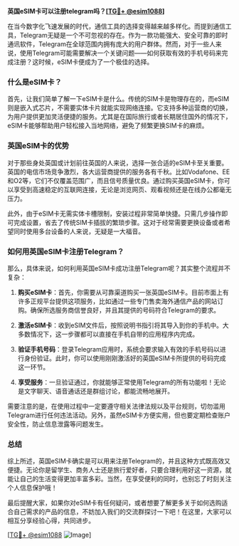 **英国eSIM卡可以注册telegram吗？[[TG💪+ @esim1088](https://t.me/s/esim1088)]**

在当今数字化飞速发展的时代，通信工具的选择变得越来越多样化。而提到通信工具，Telegram无疑是一个不可忽视的存在。作为一款功能强大、安全可靠的即时通讯软件，Telegram在全球范围内拥有庞大的用户群体。然而，对于一些人来说，使用Telegram可能需要解决一个关键问题——如何获取有效的手机号码来完成注册？这时候，eSIM卡便成为了一个极佳的选择。

### 什么是eSIM卡？

首先，让我们简单了解一下eSIM卡是什么。传统的SIM卡是物理存在的，而eSIM则是嵌入式芯片，不需要实体卡片就能实现网络连接。它支持多种运营商的切换，为用户提供更加灵活便捷的服务。尤其是在国际旅行或者长期居住国外的情况下，eSIM卡能够帮助用户轻松接入当地网络，避免了频繁更换SIM卡的麻烦。

### 英国eSIM卡的优势

对于那些身处英国或计划前往英国的人来说，选择一张合适的eSIM卡至关重要。英国的电信市场竞争激烈，各大运营商提供的服务各有千秋。比如Vodafone、EE和O2等，它们不仅覆盖范围广，而且信号质量优良。通过购买英国eSIM卡，你可以享受到高速稳定的互联网连接，无论是浏览网页、观看视频还是在线办公都毫无压力。

此外，由于eSIM卡无需实体卡槽限制，安装过程非常简单快捷。只需几步操作即可完成设置，省去了传统SIM卡插拔的繁琐步骤。这对于经常需要更换设备或者希望同时使用多台设备的人来说，无疑是一大福音。

### 如何用英国eSIM卡注册Telegram？

那么，具体来说，如何利用英国eSIM卡成功注册Telegram呢？其实整个流程并不复杂：

1. **购买eSIM卡**：首先，你需要从可靠渠道购买一张英国eSIM卡。目前市面上有许多正规平台提供这项服务，比如通过一些专门售卖海外通信产品的网站订购。确保所选服务商信誉良好，并且其提供的号码符合Telegram的要求。

2. **激活eSIM卡**：收到eSIM文件后，按照说明书指引将其导入到你的手机中。大多数情况下，这一步骤都可以直接在手机自带的应用程序内完成。

3. **验证手机号码**：登录Telegram应用时，系统会要求输入有效的手机号码以进行身份验证。此时，你可以使用刚刚激活好的英国eSIM卡所提供的号码完成这一环节。

4. **享受服务**：一旦验证通过，你就能够正常使用Telegram的所有功能啦！无论是文字聊天、语音通话还是群组讨论，都能流畅地展开。

需要注意的是，在使用过程中一定要遵守相关法律法规以及平台规则，切勿滥用Telegram进行任何违法活动。另外，虽然eSIM卡方便实用，但也要定期检查账户安全性，防止信息泄露等问题发生。

### 总结

综上所述，英国eSIM卡确实是可以用来注册Telegram的，并且这种方式既高效又便捷。无论你是留学生、商务人士还是旅行爱好者，只要合理利用好这一资源，就能让自己的生活变得更加丰富多彩。当然，在享受便利的同时，也别忘了时刻关注个人信息保护哦！

最后提醒大家，如果你对eSIM卡有任何疑问，或者想要了解更多关于如何选购适合自己需求的产品的信息，不妨加入我们的交流群探讨一下吧！在这里，大家可以相互分享经验心得，共同进步。

[[TG💪+ @esim1088](https://t.me/s/esim1088) ![Image](https://i.postimg.cc/4NQfJmqS/Snipaste-2025-05-13-00-14-12.png)]